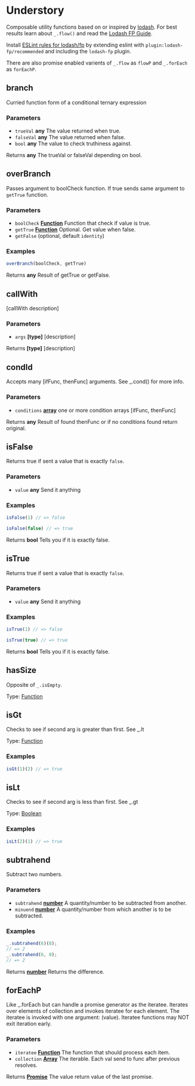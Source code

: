 # Understory

Composable utility functions based on or inspired by [lodash](https://lodash.com/docs). For best results learn about `_.flow()` and read the [Lodash FP Guide](https://github.com/lodash/lodash/wiki/FP-Guide).

Install [ESLint rules for lodash/fp](https://github.com/jfmengels/eslint-plugin-lodash-fp) by extending eslint with `plugin:lodash-fp/recommended` and including the `lodash-fp` plugin.

There are also promise enabled varients of `_.flow` as `flowP` and `_.forEach` as `forEachP`.

## branch

Curried function form of a conditional ternary expression

### Parameters

-   `trueVal` **any** The value returned when true.
-   `falseVal` **any** The value returned when false.
-   `bool` **any** The value to check truthiness against.

Returns **any** The trueVal or falseVal depending on bool.

## overBranch

Passes argument to boolCheck function. If true sends same argument to `getTrue` function.

### Parameters

-   `boolCheck` **[Function][26]** Function that check if value is true.
-   `getTrue` **[Function][26]** Optional. Get value when false.
-   `getFalse`   (optional, default `identity`)

### Examples

```javascript
overBranch(boolCheck, getTrue)
```

Returns **any** Result of getTrue or getFalse.

## callWith

[callWith description]

### Parameters

-   `args` **\[type]** [description]

Returns **\[type]** [description]

## condId

Accepts many [ifFunc, thenFunc] arguments. See \_.cond() for more info.

### Parameters

-   `conditions` **[array][27]** one or more condition arrays [ifFunc, thenFunc]

Returns **any** Result of found thenFunc or if no conditions found return original.

## isFalse

Returns true if sent a value that is exactly `false`.

### Parameters

-   `value` **any** Send it anything

### Examples

```javascript
isFalse(1) // => false
```

```javascript
isFalse(false) // => true
```

Returns **bool** Tells you if it is exactly false.

## isTrue

Returns true if sent a value that is exactly `false`.

### Parameters

-   `value` **any** Send it anything

### Examples

```javascript
isTrue(1) // => false
```

```javascript
isTrue(true) // => true
```

Returns **bool** Tells you if it is exactly false.

## hasSize

Opposite of `_.isEmpty`.

Type: [Function][26]

## isGt

Checks to see if second arg is greater than first. See \_.lt

Type: [Function][26]

### Examples

```javascript
isGt(1)(2) // => true
```

## isLt

Checks to see if second arg is less than first. See \_.gt

Type: [Boolean][28]

### Examples

```javascript
isLt(2)(1) // => true
```

## subtrahend

Subtract two numbers.

### Parameters

-   `subtrahend` **[number][29]** A quantity/number to be subtracted from another.
-   `minuend` **[number][29]** A quantity/number from which another is to be subtracted.

### Examples

```javascript
_.subtrahend(6)(8);
// => 2
_.subtrahend(6, 8);
// => 2
```

Returns **[number][29]** Returns the difference.

## forEachP

Like \_.forEach but can handle a promise generator as the iteratee.
Iterates over elements of collection and invokes iteratee for each element.
The iteratee is invoked with one argument: (value).
Iteratee functions may NOT exit iteration early.

### Parameters

-   `iteratee` **[Function][26]** The function that should process each item.
-   `collection` **[Array][27]** The iterable. Each val send to func after previous resolves.

Returns **[Promise][30]** The value return value of the last promise.

[1]: #branch

[2]: #parameters

[3]: #overbranch

[4]: #parameters-1

[5]: #examples

[6]: #callwith

[7]: #parameters-2

[8]: #condid

[9]: #parameters-3

[10]: #isfalse

[11]: #parameters-4

[12]: #examples-1

[13]: #istrue

[14]: #parameters-5

[15]: #examples-2

[16]: #hassize

[17]: #isgt

[18]: #examples-3

[19]: #islt

[20]: #examples-4

[21]: #subtrahend

[22]: #parameters-6

[23]: #examples-5

[24]: #foreachp

[25]: #parameters-7

[26]: https://developer.mozilla.org/docs/Web/JavaScript/Reference/Statements/function

[27]: https://developer.mozilla.org/docs/Web/JavaScript/Reference/Global_Objects/Array

[28]: https://developer.mozilla.org/docs/Web/JavaScript/Reference/Global_Objects/Boolean

[29]: https://developer.mozilla.org/docs/Web/JavaScript/Reference/Global_Objects/Number

[30]: https://developer.mozilla.org/docs/Web/JavaScript/Reference/Global_Objects/Promise
